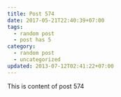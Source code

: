 ```yaml
---
title: Post 574
date: 2017-05-21T22:40:39+07:00
tags:
  - random post
  - post has 5
category:
  - random post
  - uncategorized
updated: 2013-07-12T02:41:22+07:00
---
```

This is content of post 574